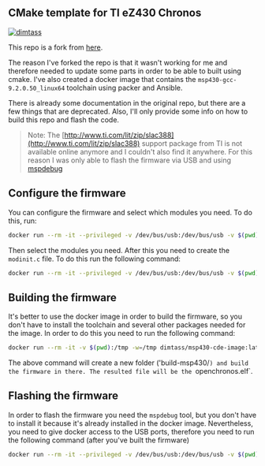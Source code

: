 CMake template for TI eZ430 Chronos
----

[![dimtass](https://circleci.com/gh/dimtass/openchronos-ng-elf.svg?style=svg)](https://circleci.com/gh/dimtass/openchronos-ng-elf)

This repo is a fork from [here](https://github.com/BenjaminSoelberg/openchronos-ng-elf).

The reason I've forked the repo is that it wasn't working for me and therefore needed to
update some parts in order to be able to built using cmake. I've also created a docker image
that contains the `msp430-gcc-9.2.0.50_linux64` toolchain using packer and Ansible.

There is already some documentation in the original repo, but there are a few things that
are deprecated. Also, I'll only provide some info on how to build this repo and flash the
code.

> Note: The [http://www.ti.com/lit/zip/slac388](http://www.ti.com/lit/zip/slac388) support
package from TI is not available online anymore and I couldn't also find it anywhere. For
this reason I was only able to flash the firmware via USB and using [mspdebug](https://github.com/dlbeer/mspdebug)

Configure the firmware
----

You can configure the firmware and select which modules you need. To do this, run:
```sh
docker run --rm -it --privileged -v /dev/bus/usb:/dev/bus/usb -v $(pwd):/tmp -w=/tmp dimtass/msp430-cde-image:latest -c "python ./tools/config.py"
```

Then select the modules you need. After this you need to create the `modinit.c` file. To do
this run the following command:
```sh
docker run --rm -it --privileged -v /dev/bus/usb:/dev/bus/usb -v $(pwd):/tmp -w=/tmp dimtass/msp430-cde-image:latest -c "python ./tools/make_modinit.py"
```

Building the firmware
----

It's better to use the docker image in order to build the firmware, so you don't have to
install the toolchain and several other packages needed for the image. In order to do this
you need to run the following command:

```sh
docker run --rm -it -v $(pwd):/tmp -w=/tmp dimtass/msp430-cde-image:latest -c ./build.sh
```

The above command will create a new folder ('build-msp430/`) and build the firmware in there.
The resulted file will be the `openchronos.elf`.

Flashing the firmware
----

In order to flash the firmware you need the `mspdebug` tool, but you don't have to install it
because it's already installed in the docker image. Nevertheless, you need to give docker access
to the USB ports, therefore you need to run the following command (after you've built the firmware)

```sh
docker run --rm -it --privileged -v /dev/bus/usb:/dev/bus/usb -v $(pwd):/tmp -w=/tmp dimtass/msp430-cde-image:latest -c ./flash.sh
```
